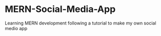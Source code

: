 # MERN-Social-Media-App
Learning MERN development following a tutorial to make my own social medio app
